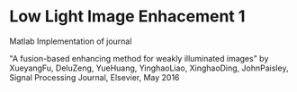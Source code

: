# Low Light Image Enhacement 1
 
Matlab Implementation of journal 

"A fusion-based enhancing method for weakly illuminated images" by XueyangFu, DeluZeng, YueHuang, YinghaoLiao, XinghaoDing, JohnPaisley, Signal Processing Journal, Elsevier, May 2016 



